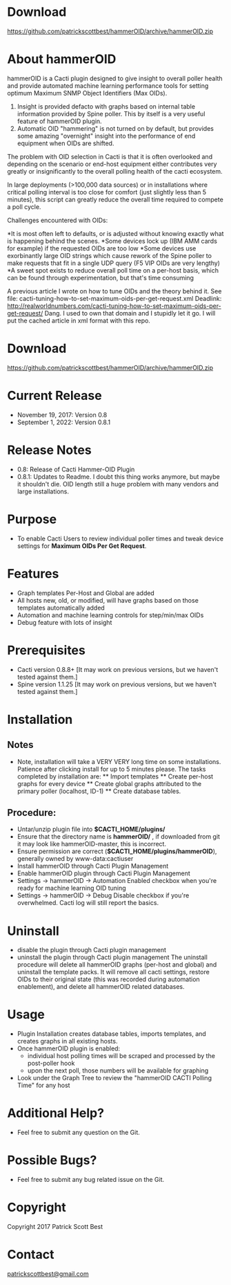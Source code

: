 # Download
https://github.com/patrickscottbest/hammerOID/archive/hammerOID.zip

# About hammerOID
hammerOID is a Cacti plugin designed to give insight to overall poller health and provide automated machine learning performance tools for setting optimum Maximum SNMP Object Identifiers (Max OIDs).

1) Insight is provided defacto with graphs based on internal table information provided by Spine poller.  This by itself is a very useful feature of hammerOID plugin.
2) Automatic OID "hammering" is not turned on by default, but provides some amazing "overnight" insight into the performance of end equipment when OIDs are shifted.

The problem with OID selection in Cacti is that it is often overlooked and depending on the scenario or end-host equipment either contributes very greatly or insignificantly to the overall polling health of the cacti ecosystem.  

In large deployments (>100,000 data sources) or in installations where critical polling interval is too close for comfort (just slightly less than 5 minutes), this script can greatly reduce the overall time required to compete a poll cycle.

Challenges encountered with OIDs:

*It is most often left to defaults, or is adjusted without knowing exactly what is happening behind the scenes.
*Some devices lock up (IBM AMM cards for example) if the requested OIDs are too low
*Some devices use exorbinantly large OID strings which cause rework of the Spine poller to make requests that fit in a single UDP query (F5 VIP OIDs are very lengthy)
*A sweet spot exists to reduce overall poll time on a per-host basis, which can be found through experimentation, but that's time consuming

A previous article I wrote on how to tune OIDs and the theory behind it.
See file: cacti-tuning-how-to-set-maximum-oids-per-get-request.xml 
Deadlink: http://realworldnumbers.com/cacti-tuning-how-to-set-maximum-oids-per-get-request/
Dang.  I used to own that domain and I stupidly let it go.  I will put the cached article in xml format with this repo.  


# Download
https://github.com/patrickscottbest/hammerOID/archive/hammerOID.zip

# Current Release
 * November 19, 2017: Version 0.8
 * September 1, 2022: Version 0.8.1

# Release Notes
 * 0.8: Release of Cacti Hammer-OID Plugin
 * 0.8.1: Updates to Readme.  I doubt this thing works anymore, but maybe it shouldn't die.  OID length still a huge problem with many vendors and large installations.

# Purpose
 * To enable Cacti Users to review individual poller times and tweak device settings for **Maximum OIDs Per Get Request**.

# Features
 * Graph templates Per-Host and Global are added
 * All hosts new, old, or modified, will have graphs based on those templates automatically added
 * Automation and machine learning controls for step/min/max OIDs 
 * Debug feature with lots of insight
 
# Prerequisites
 * Cacti version 0.8.8+ [It may work on previous versions, but we haven't tested against them.]
 * Spine version 1.1.25 [It may work on previous versions, but we haven't tested against them.]  

# Installation 
## Notes
 * Note, installation will take a VERY VERY long time on some installations.  Patience after clicking install for up to 5 minutes please. 
   The tasks completed by installation are: 
   ** Import templates
   ** Create per-host graphs for every device
   ** Create global graphs attributed to the primary poller (localhost, ID-1)
   ** Create database tables.
 
## Procedure:
 * Untar/unzip plugin file into **$CACTI_HOME/plugins/**
 * Ensure that the directory name is **hammerOID/** , if downloaded from git it may look like hammerOID-master, this is incorrect.
 * Ensure permission are correct (**$CACTI_HOME/plugins/hammerOID**), generally owned by www-data:cactiuser 
 * Install hammerOID through Cacti Plugin Management
 * Enable hammerOID plugin through Cacti Plugin Management
 * Settings -> hammerOID -> Automation Enabled checkbox when you're ready for machine learning OID tuning 
 * Settings -> hammerOID -> Debug Disable checkbox if you're overwhelmed.  Cacti log will still report the basics.

# Uninstall
 * disable the plugin through Cacti plugin management
 * uninstall the plugin through Cacti plugin management
 The uninstall procedure will delete all hammerOID graphs (per-host and global) and uninstall the template packs.  It will remove all cacti settings, restore OIDs to their original state (this was recorded during automation enablement), and delete all hammerOID related databases.

# Usage
 * Plugin Installation creates database tables, imports templates, and creates graphs in all existing hosts.
 * Once hammerOID plugin is enabled:
	- individual host polling times will be scraped and processed by the post-poller hook  
	- upon the next poll, those numbers will be available for graphing
 * Look under the Graph Tree to review the "hammerOID CACTI Polling Time" for any host


# Additional Help?
 * Feel free to submit any question on the Git.

# Possible Bugs?
 * Feel free to submit any bug related issue on the Git.

# Copyright
Copyright 2017 Patrick Scott Best

# Contact
patrickscottbest@gmail.com


